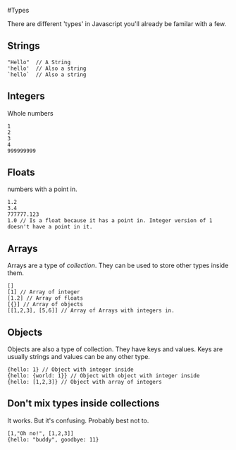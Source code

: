 #Types

There are different 'types' in Javascript you'll already be familar with a few. 

## Strings

```
"Hello"  // A String
'hello'  // Also a string
`hello`  // Also a string

```

## Integers
Whole numbers
```
1
2
3
4
999999999
```

## Floats

numbers with a point in.

```
1.2
3.4
777777.123
1.0 // Is a float because it has a point in. Integer version of 1 doesn't have a point in it.
```

## Arrays

Arrays are a type of *collection*. They can be used to store other types inside them. 

```
[]
[1] // Array of integer
[1.2] // Array of floats
[{}] // Array of objects
[[1,2,3], [5,6]] // Array of Arrays with integers in.
```


## Objects

Objects are also a type of collection. They have keys and values. Keys are usually strings and values can be any other type.


```
{hello: 1} // Object with integer inside
{hello: {world: 1}} // Object with object with integer inside
{hello: [1,2,3]} // Object with array of integers
```

## Don't mix types inside collections
It works. But it's confusing. Probably best not to.
```
[1,"Oh no!", [1,2,3]] 
{hello: "buddy", goodbye: 11}
```
